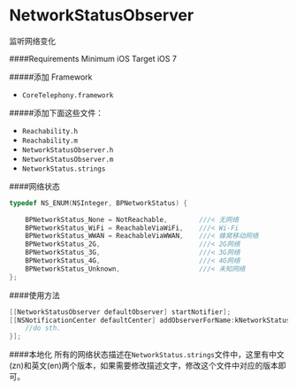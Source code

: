 # NetworkStatusObserver
监听网络变化

####Requirements
Minimum iOS Target iOS 7

#####添加 Framework
 -  `CoreTelephony.framework`

#####添加下面这些文件：
  - `Reachability.h`
  - `Reachability.m`
  - `NetworkStatusObserver.h`
  - `NetworkStatusObserver.m`
  - `NetworkStatus.strings`
  
####网络状态
```Objective-C
typedef NS_ENUM(NSInteger, BPNetworkStatus) {
    
    BPNetworkStatus_None = NotReachable,        ///< 无网络
    BPNetworkStatus_WiFi = ReachableViaWiFi,    ///< Wi-Fi
    BPNetworkStatus_WWAN = ReachableViaWWAN,    ///< 蜂窝移动网络
    BPNetworkStatus_2G,                         ///< 2G网络
    BPNetworkStatus_3G,                         ///< 3G网络
    BPNetworkStatus_4G,                         ///< 4G网络
    BPNetworkStatus_Unknown,                    ///< 未知网络
};
```
  
####使用方法
```Objective-C
[[NetworkStatusObserver defaultObserver] startNotifier];
[[NSNotificationCenter defaultCenter] addObserverForName:kNetworkStatusChangedNotification object:nil queue:[NSOperationQueue mainQueue] usingBlock:^(NSNotification *note) {
    //do sth.
}];
```

####本地化
所有的网络状态描述在`NetworkStatus.strings`文件中，这里有中文(zn)和英文(en)两个版本，如果需要修改描述文字，修改这个文件中对应的版本即可。
